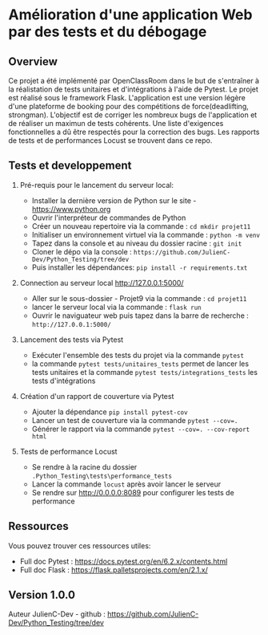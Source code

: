 # Amélioration d'une application Web par des tests et du débogage

## Overview

Ce projet a été implémenté par OpenClassRoom dans le but de s'entraîner à la réalistation de tests unitaires et d'intégrations à l'aide de Pytest.
Le projet est réalisé sous le framework Flask. L'application est une version légère d'une plateforme de booking pour des compétitions de force(deadlifting, strongman).
L'objectif est de corriger les nombreux bugs de l'application et de réaliser un maximun de tests cohérents.
Une liste d'exigences fonctionnelles a dû être respectés pour la correction des bugs.
Les rapports de tests et de performances Locust se trouvent dans ce repo.

## Tests et developpement

1. Pré-requis pour le lancement du serveur local:
   
    * Installer la dernière version de Python sur le site - https://www.python.org
    * Ouvrir l'interpréteur de commandes de Python
    * Créer un nouveau repertoire via la commande : ```cd mkdir projet11```
    * Initialiser un environnement virtuel via la commande : ```python -m venv```
    * Tapez dans la console et au niveau du dossier racine : ```git init```
    * Cloner le dépo via la console : ```https://github.com/JulienC-Dev/Python_Testing/tree/dev```
    * Puis installer les dépendances: ```pip install -r requirements.txt```
    

2. Connection au serveur local http://127.0.0.1:5000/
   * Aller sur le sous-dossier - Projet9 via la commande  : ```cd projet11```
   * lancer le serveur local via la commande : ```flask run```
   * Ouvrir le naviguateur web puis tapez dans la barre de recherche : ```http://127.0.0.1:5000/```
   
3. Lancement des tests via Pytest
   * Exécuter l'ensemble des tests du projet via la commande ```pytest```
   * la commande ```pytest tests/unitaires_tests``` permet de lancer les tests unitaires 
   et la commande ```pytest tests/integrations_tests``` les tests d'intégrations

4. Création d'un rapport de couverture via Pytest
   * Ajouter la dépendance ```pip install pytest-cov```
   * Lancer un test de couverture via la commande ```pytest --cov=.```
   * Générer le rapport via la commande ```pytest --cov=. --cov-report html```
   
5. Tests de performance Locust
   * Se rendre à la racine du dossier ```.Python_Testing\tests\performance_tests```
   * Lancer la commande ```locust``` après avoir lancer le serveur
   * Se rendre sur http://0.0.0.0:8089 pour configurer les tests de performance
   
## Ressources

Vous pouvez trouver ces ressources utiles:

* Full doc Pytest : https://docs.pytest.org/en/6.2.x/contents.html
* Full doc Flask : https://flask.palletsprojects.com/en/2.1.x/ 

## Version 1.0.0

Auteur JulienC-Dev - github : https://github.com/JulienC-Dev/Python_Testing/tree/dev



